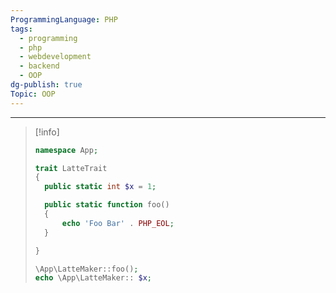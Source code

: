```yaml
---
ProgrammingLanguage: PHP
tags:
  - programming
  - php
  - webdevelopment
  - backend
  - OOP
dg-publish: true
Topic: OOP
---
```


---

> [!info]
>
> ```php
> namespace App;
>
> trait LatteTrait
> {
> 	public static int $x = 1;
>
> 	public static function foo()
> 	{
> 		echo 'Foo Bar' . PHP_EOL;
> 	}
>
> }
> ```
>
> ```php
> \App\LatteMaker::foo();
> echo \App\LatteMaker:: $x;
> ```
